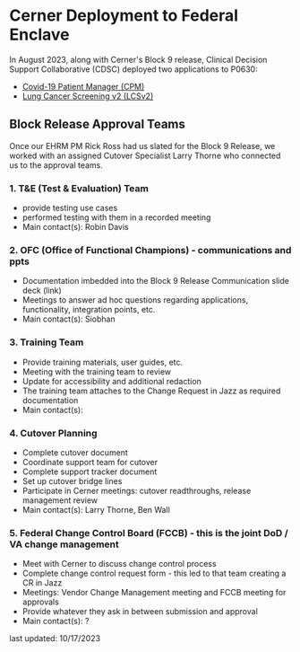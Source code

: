 # Cerner Deployment to Federal Enclave
In August 2023, along with Cerner's Block 9 release, Clinical Decision Support Collaborative (CDSC) deployed two applications to P0630: 
- [Covid-19 Patient Manager (CPM)](https://github.com/department-of-veterans-affairs/covid-patient-manager/wiki)
- [Lung Cancer Screening v2 (LCSv2)](https://github.com/department-of-veterans-affairs/lung-cancer-screen-and-track/wiki)

## Block Release Approval Teams
Once our EHRM PM Rick Ross had us slated for the Block 9 Release, we worked with an assigned Cutover Specialist Larry Thorne who connected us to the approval teams.

### 1. T&E (Test & Evaluation) Team 
- provide testing use cases
- performed testing with them in a recorded meeting
- Main contact(s): Robin Davis
### 2. OFC (Office of Functional Champions) - communications and ppts
- Documentation imbedded into the Block 9 Release Communication slide deck (link)
- Meetings to answer ad hoc questions regarding applications, functionality, integration points, etc.
- Main contact(s): Siobhan
### 3. Training Team
- Provide training materials, user guides, etc.
- Meeting with the training team to review
- Update for accessibility and additional redaction
- The training team attaches to the Change Request in Jazz as required documentation
- Main contact(s): 
### 4. Cutover Planning
- Complete cutover document
- Coordinate support team for cutover
- Complete support tracker document
- Set up cutover bridge lines
- Participate in Cerner meetings: cutover readthroughs, release management review
- Main contact(s): Larry Thorne, Ben Wall
### 5. Federal Change Control Board (FCCB) - this is the joint DoD / VA change management
- Meet with Cerner to discuss change control process
- Complete change control request form - this led to that team creating a CR in Jazz 
- Meetings: Vendor Change Management meeting and FCCB meeting for approvals
- Provide whatever they ask in between submission and approval
- Main contact(s): ?


last updated: 10/17/2023
